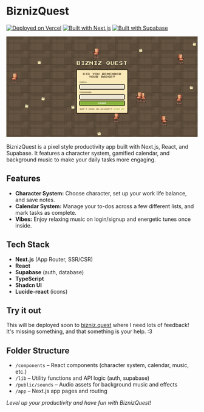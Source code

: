 # BiznizQuest

[![Deployed on Vercel](https://img.shields.io/badge/Deployed%20on-Vercel-black?style=for-the-badge&logo=vercel)](https://vercel.com/bitpixi2/bizniz-quest-refined)
[![Built with Next.js](https://img.shields.io/badge/Built%20with-Next.js-black?style=for-the-badge&logo=next.js)](https://nextjs.org/)
[![Built with Supabase](https://img.shields.io/badge/Built%20with-Supabase-3ecf8e?style=for-the-badge&logo=supabase&logoColor=white)](https://supabase.com/)

<img src="/public/images/login-screenshot.png" alt="BiznizQuest Login Screenshot" width="600" />

BiznizQuest is a pixel style productivity app built with Next.js, React, and Supabase. It features a character system, gamified calendar, and background music to make your daily tasks more engaging.

## Features

- **Character System:** Choose character, set up your work life balance, and save notes.
- **Calendar System:** Manage your to-dos across a few different lists, and mark tasks as complete.
- **Vibes:** Enjoy relaxing music on login/signup and energetic tunes once inside.

## Tech Stack
- **Next.js** (App Router, SSR/CSR)
- **React**
- **Supabase** (auth, database)
- **TypeScript**
- **Shadcn UI**
- **Lucide-react** (icons)

## Try it out

This will be deployed soon to <a href="https://bizniz.quest">bizniz.quest</a> where I need lots of feedback!
It's missing something, and that something is your help. :3

## Folder Structure
- `/components` – React components (character system, calendar, music, etc.)
- `/lib` – Utility functions and API logic (auth, supabase)
- `/public/sounds` – Audio assets for background music and effects
- `/app` – Next.js app pages and routing

*Level up your productivity and have fun with BiznizQuest!*
